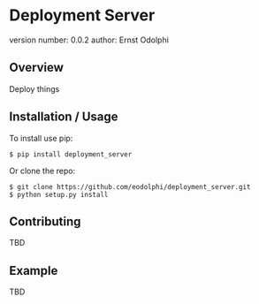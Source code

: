 Deployment Server
===============================

version number: 0.0.2
author: Ernst Odolphi

Overview
--------

Deploy things

Installation / Usage
--------------------

To install use pip:

    $ pip install deployment_server


Or clone the repo:

    $ git clone https://github.com/eodolphi/deployment_server.git
    $ python setup.py install
    
Contributing
------------

TBD

Example
-------

TBD
